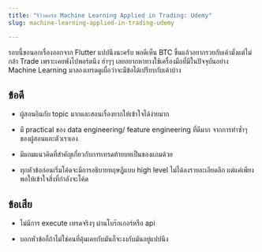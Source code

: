 ```yaml
---
title: "รีวิวคอร์ส Machine Learning Applied in Trading: Udemy"
slug: machine-learning-applied-in-trading-udemy

---
```


รอบนี้ขอนอกเรื่องออกจาก Flutter แปปนึงนะครับ พอดีเห็น BTC ขึ้นแล้วอยากรวยกับเค้ามั่งแต่ไม่กล้า Trade เพราะเคยพังไปพอร์ตนึง ฮ่าๆๆ เลยอยากหาทางใช้เครื่องมือที่มีในปัจจุบันอย่าง Machine Learning มาลองเทรดดูเผื่อว่าจะมีข้อได้เปรียบกับเค้าบ้าง

## ข้อดี

* ผู้สอนอินกับ topic มากและสอนเรื่องยากให้เข้าใจได้ง่ายมาก
    
* มี practical ของ data engineering/ feature engineering ที่ดีมาก จากการทำซ้ำๆของผู้สอนและตัวเราเอง
    
* มีแถมแนวคิดที่สำคัญเกี่ยวกับการเทรดท้ายบทเป็นของแถมด้วย
    
* ทุกหัวข้อก่อนเริ่มโค้ดจะมีการอธิบายทฤษฎีแบบ high level ไม่ได้ลงรายละเอียดลึก แต่แค่เพียงพอให้เข้าใจสิ่งที่กำลังจะโค้ด
    

## ข้อเสีย

* ไม่มีการ execute เทรดจริงๆ ผ่านโบร๊กเกอร์หรือ api
    
* บอกหัวข้อก็ถ้าไม่ใช่คนที่คุ้นเคยกับมันก็จะงงกับมันอยู่แปปนึง
